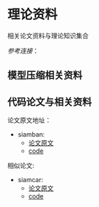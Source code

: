 # 理论资料
相关论文资料与理论知识集合

_参考连接_：

## 模型压缩相关资料


## 代码论文与相关资料

论文原文地址：
- siamban:
   - [论文原文](https://arxiv.org/abs/2003.06761)
   - [code](https://github.com/hqucv/siamban)
   
相似论文:
- siamcar: 
   - [论文原文](https://arxiv.org/abs/1911.07241)
   - [code](https://github.com/ohhhyeahhh/SiamCAR)

